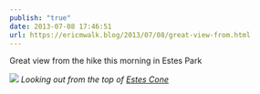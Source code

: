 ```yaml
---
publish: "true"
date: 2013-07-08 17:46:51
url: https://ericmwalk.blog/2013/07/08/great-view-from.html
---
```


Great view from the hike this morning in Estes Park

![](https://ericmwalk.blog/uploads/2022/ba11317e67.jpg)
*Looking out from the top of [Estes Cone](https://www.nps.gov/thingstodo/romo_estescone.htm)*
